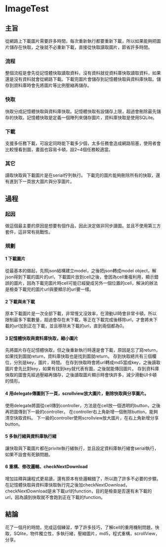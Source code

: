 # ImageTest
## 主旨
從網路上下載圖片需要許多時間，每次重新執行都要重新下載，所以如果能夠把圖片儲存在快取，之後就不必重新下載，直接從快取讀取圖片，節省許多時間。
### 流程
整個流程是會先從記憶體快取讀取資料，沒有資料就從資料庫快取讀取資料，如果還是沒有資料就會從網路下載。下載完圖片會儲存到記憶體快取與資料庫快取。儲存到資料庫時會先將圖片等比例壓縮再儲存。
### 快取
快取分成記憶體快取與資料庫快取。記憶體快取有設儲存上限，超過會刪除最先儲存的快取。記憶體快取是定義一個陣列來儲存圖片，資料庫快取是使用SQLite。
### 下載
支援多任務下載，可設定同時能下載多少個，太多任務會造成網路阻塞，使用者會比較慢看到圖，畫面也容易卡頓，設2~4個任務較適當。
### 其它
讀取快取與下載圖片是在serial佇列執行。
下載完的圖片能夠刪除所有的快取，還有進到下一頁放大圖片與分享圖片。

## 過程
### 起因
做這個最主要的原因是想要有個作品，因此決定做非同步讀圖。並且不使用第三方套件，這非常有挑戰性。

### 規劃
#### 1 下載圖片
從最基本的做起，先照json結構建立model，之後把json轉成model object，解json得到下載的圖片的url，下載圖片放到cell之後，會因為cell重複利用，顯示錯誤的圖片，因為下載完圖片時cell可能已經變成另外一個位置的cell，解決的辦法是檢查下載完的圖片url與要顯示的url要一樣。
#### 2 下載與未下載
原本下載圖片是一次全部下載，非常慢又沒效率，在滑動UI時會非常卡頓，所以限制最多下載數量，超過會存在未下載，等正在下載完成後移除url，才會將未下載的url加到正在下載，並且移除未下載的url，直到兩個都為0。
#### 3 記憶體快取與資料庫快取，縮小圖片
先將圖片存在記憶體快取，但之後重新執行時還是會下載，原因是忘了寫return，如果找到圖就return，資料庫快取也是找到圖就return。
存到快取總共有三個欄位，分別是key，圖片，時間。
在存到快取時會將url轉成md5當成key，之後讀取圖片會先比對key，如果有找到key就代表有圖，之後就能傳回圖片。
存到資料庫快取的圖會先經過壓縮再儲存，之後讀取圖片顯示時會快許多，減少滑動UI卡頓的情形。

#### 4 用delegate傳圖到下一頁，scrollview放大圖片，刪除快取與分享圖片。
使用delegate將圖從cell傳到controller，方法是在cell放一個透明的button，之後再把圖傳到下一級的controller。
在controller右上角新增一個刪除button，能夠清空快取資料。
下一級的controller使用scrollview放大圖片，在右上角新增分享button。
#### 5 多執行緒與資料庫執行緒
讓快取與下載圖片都在privite執行緒執行，並且設定資料庫執行緒會serial執行，如果不設會有死鎖問題。
#### 6 重構、修改邏輯、checkNextDownload
增加註釋與讓程式更易讀，還有原本有些邏輯錯了，所以跑了許多不必要的步驟。
在記憶體快取與資料庫快取執行完之後加checkNextDownload，checkNextDownload是未下載url的function，目的是檢查是否還有未下載的url，因為讀到快取就不會跑到正在下載的function。
## 結論
花了一個月的時間，完成這個練習，學了許多技巧，了解cell的重用機制問題，快取，SQlite，物件獨立性，多執行緒，壓縮圖片，md5，程式重構，scrollView，分享。
